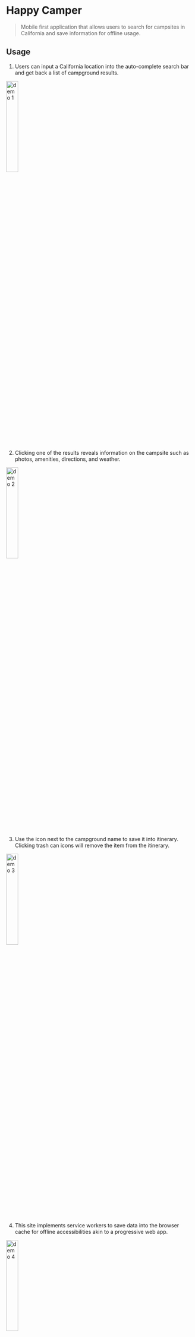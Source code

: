 # Happy Camper
> Mobile first application that allows users to search for campsites in California and save information for offline usage.



## Usage
1. Users can input a California location into the auto-complete search bar and get back a list of campground results.

<img src="./demo/demo1.gif" alt="demo 1" width="25%" height="25%">



2. Clicking one of the results reveals information on the campsite such as photos, amenities, directions, and weather.

<img src="./demo/demo2.gif" alt="demo 2" width="25%" height="25%">



3. Use the icon next to the campground name to save it into itinerary. Clicking trash can icons will remove the item from the itinerary.

<img src="./demo/demo3.gif" alt="demo 3" width="25%" height="25%">



4. This site implements service workers to save data into the browser cache for offline accessibilities akin to a progressive web app.

<img src="./demo/demo4.gif" alt="demo 4" width="25%" height="25%">


## Installation

> 1. Clone repo
>    - `git clone https://github.com/dangrt5/happy-camper`
> 1. Change directory into the newly cloned repo
>    - `cd happy-camper`
> 1. Install dependencies
>    - `npm install`
> 1. Copy data to MySQL database with queries from `dist/server/data/happycamp_rev1.sql`
> 1. Navigate to `dist/server/backendAPI/mysql_connect.php.config` and configure file with your mysql info as `mysql_connect.php`
> 1. Start dev server
>    - `npm start`
> 1. Open a browser and navigate to `localhost:3000`

## Authors

*Front End Developers*

- Randy Dang [https://github.com/dangrt5](https://github.com/dangrt5)

- Rachel Pan [https://github.com/rpan06/](https://github.com/rpan06/)


*Back End Developers*

- David Ahn [https://github.com/d-ahn10](https://github.com/d-ahn10)

- Hank Kim [https://github.com/citation0097](https://github.com/citation0097)

